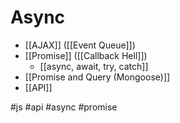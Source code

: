 # Async
- [[AJAX]] ([[Event Queue]])
- [[Promise]] ([[Callback Hell]])
	- [[async, await, try, catch]]
- [[Promise and Query (Mongoose)]]
- [[API]]

#js #api #async #promise 